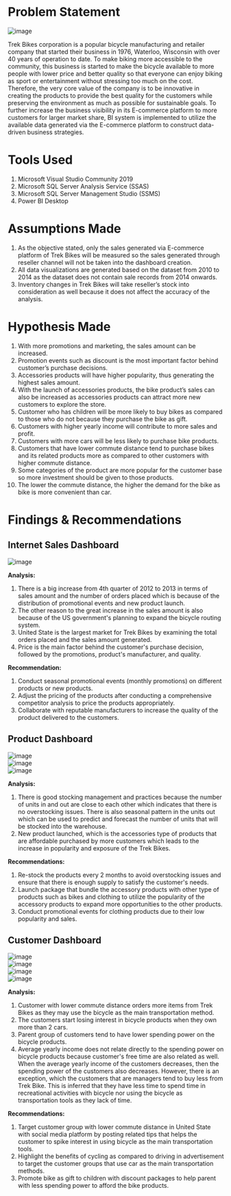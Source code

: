# Problem Statement
![image](https://github.com/HkFromMY/bike-store-analysis/assets/48499555/76385242-bb2d-41d0-afd6-b0f21df9b512)  

Trek Bikes corporation is a popular bicycle manufacturing and retailer company that started their business in 1976, Waterloo, Wisconsin with over 40 years of operation to date. To make biking more accessible to the community, this business is started to make the bicycle available to more people with lower price and better quality so that everyone can enjoy biking as sport or entertainment without stressing too much on the cost. Therefore, the very core value of the company is to be innovative in creating the products to provide the best quality for the customers while preserving the environment as much as possible for sustainable goals. To further increase the business visibility in its E-commerce platform to more customers for larger market share, BI system is implemented to utilize the available data generated via the E-commerce platform to construct data-driven business strategies. 

# Tools Used
1. Microsoft Visual Studio Community 2019
2. Microsoft SQL Server Analysis Service (SSAS)
3. Microsoft SQL Server Management Studio (SSMS)
4. Power BI Desktop

# Assumptions Made
1.	As the objective stated, only the sales generated via E-commerce platform of Trek Bikes will be measured so the sales generated through reseller channel will not be taken into the dashboard creation.
2.	All data visualizations are generated based on the dataset from 2010 to 2014 as the dataset does not contain sale records from 2014 onwards.
3.	Inventory changes in Trek Bikes will take reseller’s stock into consideration as well because it does not affect the accuracy of the analysis.

# Hypothesis Made
1.	With more promotions and marketing, the sales amount can be increased.
2.	Promotion events such as discount is the most important factor behind customer’s purchase decisions. 
3.	Accessories products will have higher popularity, thus generating the highest sales amount.
4.	With the launch of accessories products, the bike product’s sales can also be increased as accessories products can attract more new customers to explore the store. 
5.	Customer who has children will be more likely to buy bikes as compared to those who do not because they purchase the bike as gift.
6.	Customers with higher yearly income will contribute to more sales and profit. 
7.	Customers with more cars will be less likely to purchase bike products.
8.	Customers that have lower commute distance tend to purchase bikes and its related products more as compared to other customers with higher commute distance. 
9.	Some categories of the product are more popular for the customer base so more investment should be given to those products.
10.	The lower the commute distance, the higher the demand for the bike as bike is more convenient than car.

# Findings & Recommendations
## Internet Sales Dashboard
![image](https://github.com/HkFromMY/bike-store-analysis/assets/48499555/52521fb1-6663-4b35-b383-1b5c28849953)  

**Analysis:**
1. There is a big increase from 4th quarter of 2012 to 2013 in terms of sales amount and the number of orders placed which is because of the distribution of promotional events and new product launch. 
2. The other reason to the great increase in the sales amount is also because of the US government's planning to expand the bicycle routing system.
3. United State is the largest market for Trek Bikes by examining the total orders placed and the sales amount generated.
4. Price is the main factor behind the customer's purchase decision, followed by the promotions, product's manufacturer, and quality. 

**Recommendation:**
1. Conduct seasonal promotional events (monthly promotions) on different products or new products.
2. Adjust the pricing of the products after conducting a comprehensive competitor analysis to price the products appropriately.
3. Collaborate with reputable manufacturers to increase the quality of the product delivered to the customers.

## Product Dashboard
![image](https://github.com/HkFromMY/bike-store-analysis/assets/48499555/068e79ba-7b15-40a4-8889-460653bbb898)  
![image](https://github.com/HkFromMY/bike-store-analysis/assets/48499555/1b195c9f-1613-4707-99c2-93cbafb4db99)  
![image](https://github.com/HkFromMY/bike-store-analysis/assets/48499555/cfc349d0-49e2-4a96-857f-0e96a7899c69)  

**Analysis:**
1. There is good stocking management and practices because the number of units in and out are close to each other which indicates that there is no overstocking issues. There is also seasonal pattern in the units out which can be used to predict and forecast the number of units that will be stocked into the warehouse.
2. New product launched, which is the accessories type of products that are affordable purchased by more customers which leads to the increase in popularity and exposure of the Trek Bikes. 

**Recommendations:**
1. Re-stock the products every 2 months to avoid overstocking issues and ensure that there is enough supply to satisfy the customer's needs.
2. Launch package that bundle the accessory products with other type of products such as bikes and clothing to utilize the popularity of the accessory products to expand more opportunities to the other products.
3. Conduct promotional events for clothing products due to their low popularity and sales.

## Customer Dashboard
![image](https://github.com/HkFromMY/bike-store-analysis/assets/48499555/63826769-d331-4ce7-98bd-f434d571f904)  
![image](https://github.com/HkFromMY/bike-store-analysis/assets/48499555/f0ff56d1-bada-4fb5-b86e-3844336d178b)  
![image](https://github.com/HkFromMY/bike-store-analysis/assets/48499555/010568ec-eaba-4a7f-adc0-59594581cac2)  
![image](https://github.com/HkFromMY/bike-store-analysis/assets/48499555/1c9736af-04eb-4241-ac20-3d3b653cc4af)  

**Analysis:**
1. Customer with lower commute distance orders more items from Trek Bikes as they may use the bicycle as the main transportation method.
2. The customers start losing interest in bicycle products when they own more than 2 cars.
3. Parent group of customers tend to have lower spending power on the bicycle products.
4. Average yearly income does not relate directly to the spending power on bicycle products because customer's free time are also related as well. When the average yearly income of the customers decreases, then the spending power of the customers also decreases. However, there is an exception, which the customers that are managers tend to buy less from Trek Bike. This is inferred that they have less time to spend time in recreational activities with bicycle nor using the bicycle as transportation tools as they lack of time.

**Recommendations:**
1. Target customer group with lower commute distance in United State with social media platform by posting related tips that helps the customer to spike interest in using bicycle as the main transportation tools.
2. Highlight the benefits of cycling as compared to driving in advertisement to target the customer groups that use car as the main transportation methods.
3. Promote bike as gift to children with discount packages to help parent with less spending power to afford the bike products.

